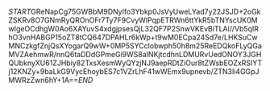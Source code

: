 $START$GReNapCg75GWBbM9DNyIfo3Ybkp0JsVyUweLYad7y22JSJD+2oGkZSKRv8O7GNmRyQROnOFr7Ty7F9CvyWlPqpETRWn6ttYkR5bTNYscUK0MwIgeOCdhgW0Ao6XAYuvS4xdgjpsesQjL32QF7P2SnwVKEvBiTLAl//Vb5qIRhO3vnHABGP15oZT8tCQ647DPAHLr6kWp+t9wM0ECpa24Sd7e/LHKSuCwMNCzkgfZnjQsXYogarQ9wW+0MP5SYCclobwph50h8m25ReEDQkoFLyQGaMVZAehmwR/nnQ6taDDdGPmeGi9WS8aINKjtcdhnLDMURvUedONOY3JGHQUbknyXU61ZJHbiy82TxsXesmWyQYzjNJ9aepRDtZiOur8tZWsbEOZxRSIYTj12KNZy+9baLkG9VycEhoybES7c1VZrLhF41wWEmx9upnevb/ZTN3Ii4GGpJMWRzZwn6hY+1A==$END$